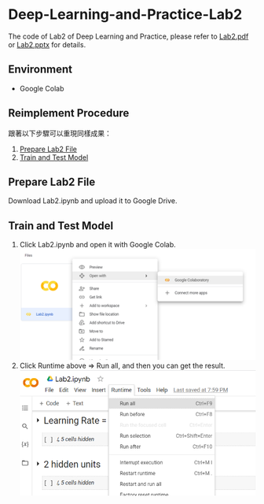 # Deep-Learning-and-Practice-Lab2
The code of Lab2 of Deep Learning and Practice, please refer to [Lab2.pdf](https://github.com/nomiaro/Deep-Learning-and-Practice/blob/main/Lab2-Backpropagation/Lab2-Backpropagation.pdf) or [Lab2.pptx](https://github.com/nomiaro/Deep-Learning-and-Practice/blob/main/Lab2-Backpropagation/Lab2-Backpropagation.pptx) for details.

## Environment
- Google Colab

## Reimplement Procedure
跟著以下步驟可以重現同樣成果：
1. [Prepare Lab2 File](#Prepare-Lab2-File)
2. [Train and Test Model](#Train-and-Test-Model)

## Prepare Lab2 File
Download Lab2.ipynb and upload it to Google Drive.

## Train and Test Model
1. Click Lab2.ipynb and open it with Google Colab.
![image](https://github.com/nomiaro/Deep-Learning-and-Practice/blob/main/Lab2-Backpropagation/Picture/open%20file.png)
2. Click Runtime above => Run all, and then you can get the result.
![image](https://github.com/nomiaro/Deep-Learning-and-Practice/blob/main/Lab2-Backpropagation/Picture/run%20all.png)
